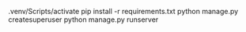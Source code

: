 .venv/Scripts/activate pip install -r requirements.txt python manage.py createsuperuser python manage.py runserver